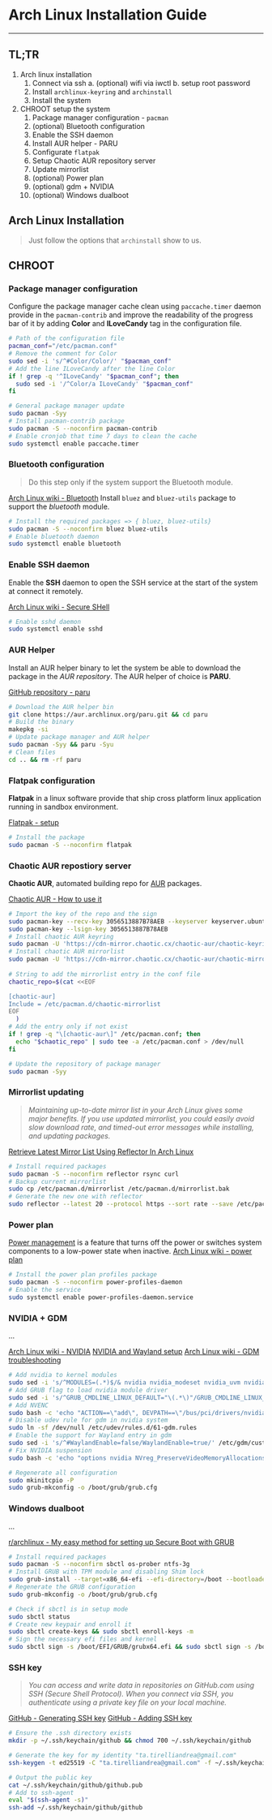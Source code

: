 # Arch Linux Installation Guide
---
## TL;TR
1. Arch linux installation
	1. Connect via ssh
		a. (optional) wifi via iwctl
		b. setup root password
	2. Install `archlinux-keyring` and `archinstall`
	3. Install the system
2. CHROOT setup the system
	1. Package manager configuration - `pacman`
	2. (optional) Bluetooth configuration
	3. Enable the SSH daemon
	4. Install AUR helper - PARU
	5. Configurate `flatpak`
	6. Setup Chaotic AUR repository server
	7. Update mirrorlist
	8. (optional) Power plan
	9. (optional) gdm + NVIDIA
	10. (optional) Windows dualboot
## Arch Linux Installation
> Just follow the options that `archinstall` show to us.
## CHROOT
### Package manager configuration
Configure the package manager cache clean using `paccache.timer` daemon provide in the `pacman-contrib` and improve the readability of the progress bar of it by adding **Color** and **ILoveCandy** tag in the configuration file.
``` bash
# Path of the configuration file
pacman_conf="/etc/pacman.conf"
# Remove the comment for Color
sudo sed -i 's/^#Color/Color/' "$pacman_conf"
# Add the line ILoveCandy after the line Color
if ! grep -q '^ILoveCandy' "$pacman_conf"; then
  sudo sed -i '/^Color/a ILoveCandy' "$pacman_conf"
fi

# General package manager update
sudo pacman -Syy
# Install pacman-contrib package
sudo pacman -S --noconfirm pacman-contrib
# Enable cronjob that time 7 days to clean the cache
sudo systemctl enable paccache.timer
```
### Bluetooth configuration
> Do this step only if the system support the Bluetooth module.

[Arch Linux wiki - Bluetooth](https://wiki.archlinux.org/title/Bluetooth)
Install `bluez` and `bluez-utils` package to support the *bluetooth* module.
``` bash
# Install the required packages => { bluez, bluez-utils}
sudo pacman -S --noconfirm bluez bluez-utils
# Enable bluetooth daemon
sudo systemctl enable bluetooth
```
### Enable SSH daemon
Enable the **SSH** daemon to open the SSH service at the start of the system at connect it remotely.

[Arch Linux wiki - Secure SHell](https://wiki.archlinux.org/title/Secure_Shell)
``` bash
# Enable sshd daemon
sudo systemctl enable sshd
```
### AUR Helper
Install an AUR helper binary to let the system be able to download the package in the *AUR repository*. The AUR helper of choice is **PARU**.

[GitHub repository - paru](https://github.com/Morganamilo/paru)
``` bash
# Download the AUR helper bin
git clone https://aur.archlinux.org/paru.git && cd paru
# Build the binary
makepkg -si
# Update package manager and AUR helper
sudo pacman -Syy && paru -Syu
# Clean files
cd .. && rm -rf paru
```
### Flatpak configuration
**Flatpak** in a linux software provide that ship cross platform linux application running in sandbox environment.

[Flatpak - setup](https://flatpak.org/setup/Arch)
``` bash
# Install the package
sudo pacman -S --noconfirm flatpak
```
### Chaotic AUR repostiory server
**Chaotic AUR**, automated building repo for [AUR](https://aur.archlinux.org/) packages.

[Chaotic AUR - How to use it](https://aur.chaotic.cx/)
``` bash
# Import the key of the repo and the sign
sudo pacman-key --recv-key 3056513887B78AEB --keyserver keyserver.ubuntu.com
sudo pacman-key --lsign-key 3056513887B78AEB
# Install chaotic AUR keyring
sudo pacman -U 'https://cdn-mirror.chaotic.cx/chaotic-aur/chaotic-keyring.pkg.tar.zst'
# Install chaotic AUR mirrorlist
sudo pacman -U 'https://cdn-mirror.chaotic.cx/chaotic-aur/chaotic-mirrorlist.pkg.tar.zst'
  
# String to add the mirrorlist entry in the conf file
chaotic_repo=$(cat <<EOF

[chaotic-aur]
Include = /etc/pacman.d/chaotic-mirrorlist
EOF
  )
# Add the entry only if not exist
if ! grep -q "\[chaotic-aur\]" /etc/pacman.conf; then
  echo "$chaotic_repo" | sudo tee -a /etc/pacman.conf > /dev/null
fi

# Update the repository of package manager
sudo pacman -Syy
```
### Mirrorlist updating
> *Maintaining up-to-date mirror list in your Arch Linux gives some major benefits. If you use updated mirrorlist, you could easily avoid slow download rate, and timed-out error messages while installing, and updating packages.*

[Retrieve Latest Mirror List Using Reflector In Arch Linux](https://ostechnix.com/retrieve-latest-mirror-list-using-reflector-arch-linux/)
``` bash
# Install required packages
sudo pacman -S --noconfirm reflector rsync curl
# Backup current mirrorlist
sudo cp /etc/pacman.d/mirrorlist /etc/pacman.d/mirrorlist.bak
# Generate the new one with reflector
sudo reflector --latest 20 --protocol https --sort rate --save /etc/pacman.d/mirrorlist
```
### Power plan
[Power management](https://en.wikipedia.org/wiki/Power_management "wikipedia:Power management") is a feature that turns off the power or switches system components to a low-power state when inactive.
[Arch Linux wiki - power plan](https://wiki.archlinux.org/title/Power_management)
``` bash
# Install the power plan profiles package
sudo pacman -S --noconfirm power-profiles-daemon
# Enable the service
sudo systemctl enable power-profiles-daemon.service
```
### NVIDIA + GDM
...

[Arch Linux wiki - NVIDIA](https://wiki.archlinux.org/title/NVIDIA)
[NVIDIA and Wayland setup](https://linuxiac.com/nvidia-with-wayland-on-arch-setup-guide/)
[Arch Linux wiki - GDM troubleshooting](https://wiki.archlinux.org/title/GDM#Troubleshooting)
``` bash
# Add nvidia to kernel modules
sudo sed -i 's/^MODULES=(.*)$/& nvidia nvidia_modeset nvidia_uvm nvidia_drm/' /etc/mkinitcpio.conf
# Add GRUB flag to load nvidia module driver
sudo sed -i 's/^GRUB_CMDLINE_LINUX_DEFAULT="\(.*\)"/GRUB_CMDLINE_LINUX_DEFAULT="\1 nvidia_drm.modeset=1"/' /etc/default/grub
# Add NVENC
sudo bash -c 'echo "ACTION==\"add\", DEVPATH==\"/bus/pci/drivers/nvidia\", RUN+=\"/usr/bin/nvidia-modprobe -c 0 -u\"" > /etc/udev/rules.d/70-nvidia.rules'
# Disable udev rule for gdm in nvidia system
sudo ln -sf /dev/null /etc/udev/rules.d/61-gdm.rules
# Enable the support for Wayland entry in gdm
sudo sed -i 's/^#WaylandEnable=false/WaylandEnable=true/' /etc/gdm/custom.conf
# Fix NVIDIA suspension
sudo bash -c 'echo "options nvidia NVreg_PreserveVideoMemoryAllocations=1" > /etc/modprobe.d/nvidia-power-mgmt.conf'

# Regenerate all configuration
sudo mkinitcpio -P
sudo grub-mkconfig -o /boot/grub/grub.cfg
```
### Windows dualboot
...

[r/archlinux - My easy method for setting up Secure Boot with GRUB](https://www.reddit.com/r/archlinux/comments/10pq74e/my_easy_method_for_setting_up_secure_boot_with/)
``` bash
# Install required packages
sudo pacman -S --noconfirm sbctl os-prober ntfs-3g
# Install GRUB with TPM module and disabling Shim lock
sudo grub-install --target=x86_64-efi --efi-directory=/boot --bootloader-id=GRUB --modules="tpm" --disable-shim-lock
# Regenerate the GRUB configuration
sudo grub-mkconfig -o /boot/grub/grub.cfg

# Check if sbctl is in setup mode
sudo sbctl status
# Create new keypair and enroll it
sudo sbctl create-keys && sudo sbctl enroll-keys -m
# Sign the necessary efi files and kernel
sudo sbctl sign -s /boot/EFI/GRUB/grubx64.efi && sudo sbctl sign -s /boot/grub/x86_64-efi/core.efi && sudo sbctl sign -s /boot/grub/x86_64-efi/grub.efi && sudo sbctl sign -s /boot/vmlinuz-linux-zen
```
### SSH key
> *You can access and write data in repositories on GitHub.com using SSH (Secure Shell Protocol). When you connect via SSH, you authenticate using a private key file on your local machine.*

[GitHub - Generating SSH key](https://docs.github.com/en/authentication/connecting-to-github-with-ssh/generating-a-new-ssh-key-and-adding-it-to-the-ssh-agent)
[GitHub - Adding SSH key](https://docs.github.com/en/authentication/connecting-to-github-with-ssh/adding-a-new-ssh-key-to-your-github-account)
``` bash
# Ensure the .ssh directory exists
mkdir -p ~/.ssh/keychain/github && chmod 700 ~/.ssh/keychain/github

# Generate the key for my identity "ta.tirelliandrea@gmail.com"
ssh-keygen -t ed25519 -C "ta.tirelliandrea@gmail.com" -f ~/.ssh/keychain/github/github

# Output the public key
cat ~/.ssh/keychain/github/github.pub
# Add to ssh-agent
eval "$(ssh-agent -s)"
ssh-add ~/.ssh/keychain/github/github
```
